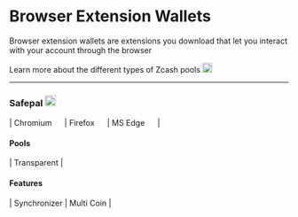 # Browser Extension Wallets


Browser extension wallets are extensions you download that let you interact with your account through the browser

Learn more about the different types of Zcash pools [<img src="https://raw.githubusercontent.com/FortAwesome/Font-Awesome/6.x/svgs/solid/square-arrow-up-right.svg" width="18" height="18">](https://wiki.zechub.xyz/zcash-value-pools)

---

### Safepal [<img src="https://raw.githubusercontent.com/FortAwesome/Font-Awesome/6.x/svgs/solid/arrow-up-right-from-square.svg" width="20" height="20">](https://www.safepal.com/)
| Chromium [<img src="https://raw.githubusercontent.com/FortAwesome/Font-Awesome/6.x/svgs/solid/square-arrow-up-right.svg" width="15" height="15">](https://chrome.google.com/webstore/detail/safepal-extension-wallet/lgmpcpglpngdoalbgeoldeajfclnhafa) | Firefox [<img src="https://raw.githubusercontent.com/FortAwesome/Font-Awesome/6.x/svgs/solid/square-arrow-up-right.svg" width="15" height="15">](https://addons.mozilla.org/en-US/firefox/addon/safepal-extension-wallet/) | MS Edge [<img src="https://raw.githubusercontent.com/FortAwesome/Font-Awesome/6.x/svgs/solid/square-arrow-up-right.svg" width="15" height="15">](https://microsoftedge.microsoft.com/addons/detail/safepal-extension-wallet/apenkfbbpmhihehmihndmmcdanacolnh) |

#### Pools
| Transparent |

#### Features
| Synchronizer | Multi Coin |
